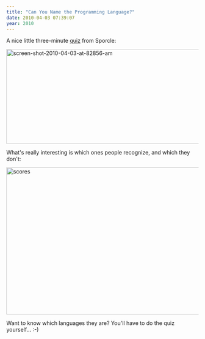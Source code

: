 ```yaml
---
title: "Can You Name the Programming Language?"
date: 2010-04-03 07:39:07
year: 2010
---
```

A nice little three-minute <a href="http://www.sporcle.com/games/psychofish25/hello_world_syntax">quiz</a> from Sporcle:

<img src="{{'/files/2010/04/screen-shot-2010-04-03-at-82856-am.png' | relative_url}}" alt="screen-shot-2010-04-03-at-82856-am" width="842" height="248" class="centered">

What's really interesting is which ones people recognize, and which they don't:

<img src="{{'/files/2010/04/scores.png' | relative_url}}" alt="scores" width="651" height="385" class="centered">

Want to know which languages they are? You'll have to do the quiz yourself… :-)
